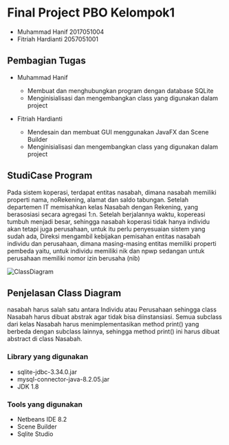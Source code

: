 # Final Project PBO Kelompok1

* Muhammad Hanif 2017051004
* Fitriah Hardianti 2057051001

## Pembagian Tugas

* Muhammad Hanif
   - Membuat dan menghubungkan program dengan database SQLite
   - Menginisialisasi dan mengembangkan class yang digunakan dalam project

* Fitriah Hardianti
   - Mendesain dan membuat GUI menggunakan JavaFX dan Scene Builder
   - Menginisialisasi dan mengembangkan class yang digunakan dalam project

## StudiCase Program
Pada sistem koperasi, terdapat entitas nasabah, dimana nasabah  memiliki properti nama, noRekening, alamat dan saldo tabungan. Setelah departemen IT  memisahkan kelas Nasabah dengan Rekening, yang berasosiasi secara agregasi 1:n.
Setelah berjalannya waktu, kopereasi tumbuh menjadi besar, sehingga nasabah koperasi tidak hanya individu akan tetapi juga perusahaan, untuk itu perlu penyesuaian sistem yang sudah ada, Direksi mengambil kebijakan pemisahan entitas nasabah individu dan perusahaan, dimana masing-masing entitas memiliki properti pembeda yaitu, untuk individu memiliki nik dan npwp sedangan untuk perusahaan memiliki nomor izin berusaha (nib)

![ClassDiagram](https://user-images.githubusercontent.com/83523392/147461347-33a10728-6f44-4386-bef7-4ab9ea15ec2e.png)
## Penjelasan Class Diagram
nasabah harus salah satu antara Individu atau Perusahaan sehingga class Nasabah harus dibuat abstrak agar tidak bisa diinstansiasi. Semua subclass dari kelas Nasabah harus menimplementasikan method print() yang berbeda dengan subclass lainnya, sehingga method print() ini harus dibuat abstract di class Nasabah.

### Library yang digunakan
- sqlite-jdbc-3.34.0.jar
- mysql-connector-java-8.2.05.jar
- JDK 1.8

### Tools yang digunakan
- Netbeans IDE 8.2
- Scene Builder
- Sqlite Studio
